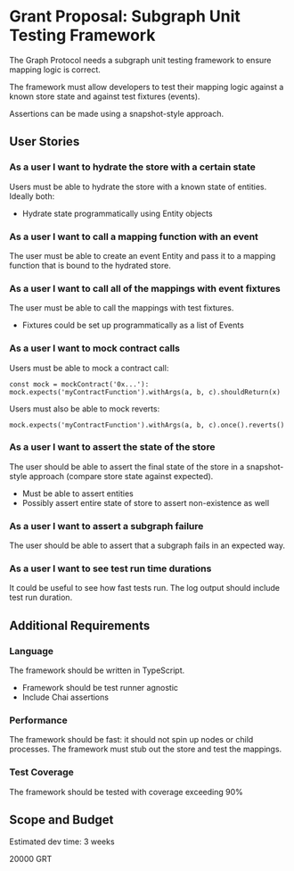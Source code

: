 # Grant Proposal: Subgraph Unit Testing Framework

The Graph Protocol needs a subgraph unit testing framework to ensure mapping logic is correct.

The framework must allow developers to test their mapping logic against a known store state and against test fixtures (events).

Assertions can be made using a snapshot-style approach.

## User Stories

### As a user I want to hydrate the store with a certain state

Users must be able to hydrate the store with a known state of entities. Ideally both:

- Hydrate state programmatically using Entity objects

### As a user I want to call a mapping function with an event

The user must be able to create an event Entity and pass it to a mapping function that is bound to the hydrated store.

### As a user I want to call all of the mappings with event fixtures

The user must be able to call the mappings with test fixtures.

- Fixtures could be set up programmatically as a list of Events

### As a user I want to mock contract calls

Users must be able to mock a contract call:

```
const mock = mockContract('0x...'):
mock.expects('myContractFunction').withArgs(a, b, c).shouldReturn(x)
```

Users must also be able to mock reverts:

```
mock.expects('myContractFunction').withArgs(a, b, c).once().reverts()
```

### As a user I want to assert the state of the store

The user should be able to assert the final state of the store in a snapshot-style approach (compare store state against expected).

- Must be able to assert entities
- Possibly assert entire state of store to assert non-existence as well

### As a user I want to assert a subgraph failure

The user should be able to assert that a subgraph fails in an expected way.

### As a user I want to see test run time durations

It could be useful to see how fast tests run.  The log output should include test run duration.

## Additional Requirements

### Language

The framework should be written in TypeScript.

- Framework should be test runner agnostic
- Include Chai assertions

### Performance

The framework should be fast: it should not spin up nodes or child processes.  The framework must stub out the store and test the mappings.

### Test Coverage

The framework should be tested with coverage exceeding 90%

## Scope and Budget

Estimated dev time: 3 weeks

20000 GRT

